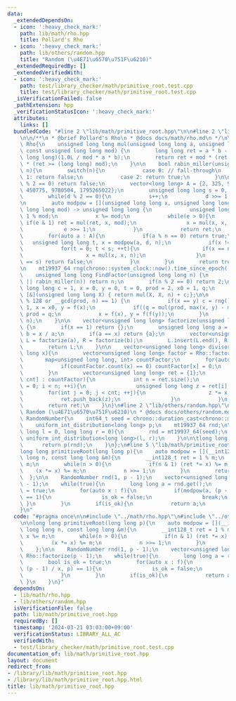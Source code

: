 ```yaml
---
data:
  _extendedDependsOn:
  - icon: ':heavy_check_mark:'
    path: lib/math/rho.hpp
    title: Pollard's Rho
  - icon: ':heavy_check_mark:'
    path: lib/others/random.hpp
    title: "Random (\u4E71\u6570\u751F\u6210)"
  _extendedRequiredBy: []
  _extendedVerifiedWith:
  - icon: ':heavy_check_mark:'
    path: test/library_checker/math/primitive_root.test.cpp
    title: test/library_checker/math/primitive_root.test.cpp
  _isVerificationFailed: false
  _pathExtension: hpp
  _verificationStatusIcon: ':heavy_check_mark:'
  attributes:
    links: []
  bundledCode: "#line 2 \"lib/math/primitive_root.hpp\"\n\n#line 2 \"lib/math/rho.hpp\"\
    \n\n/**\n * @brief Pollard's Rho\n * @docs docs/math/rho.md\n */\n\nnamespace\
    \ Rho{\n    unsigned long long mul(unsigned long long a, unsigned long long b,\
    \ const unsigned long long mod) {\n        long long ret = a * b - mod * (unsigned\
    \ long long)(1.0L / mod * a * b);\n        return ret + mod * (ret < 0) - mod\
    \ * (ret >= (long long) mod);\n    }\n\n    bool rabin_miller(unsigned long long\
    \ n){\n        switch(n){\n            case 0: // fall-through\n            case\
    \ 1: return false;\n            case 2: return true;\n        }\n\n        if(n\
    \ % 2 == 0) return false;\n        vector<long long> A = {2, 325, 9375, 28178,\
    \ 450775, 9780504, 1795265022};\n        unsigned long long s = 0, d = n - 1;\n\
    \        while(d % 2 == 0){\n            s++;\n            d >>= 1;\n        }\n\
    \n        auto modpow = [](unsigned long long x, unsigned long long e, const unsigned\
    \ long long mod) -> unsigned long long {\n            unsigned long long ret =\
    \ 1 % mod;\n            x %= mod;\n            while(e > 0){\n               \
    \ if(e & 1) ret = mul(ret, x, mod);\n                x = mul(x, x, mod);\n   \
    \             e >>= 1;\n            }\n            return ret;\n        };\n\n\
    \        for(auto a : A){\n            if(a % n == 0) return true;\n         \
    \   unsigned long long t, x = modpow(a, d, n);\n            if(x != 1){\n    \
    \            for(t = 0; t < s; ++t){\n                    if(x == n - 1) break;\n\
    \                    x = mul(x, x, n);\n                }\n                if(t\
    \ == s) return false;\n            }\n        }\n        return true;\n    }\n\
    \n    mt19937_64 rng(chrono::system_clock::now().time_since_epoch().count());\n\
    \    unsigned long long FindFactor(unsigned long long n) {\n        if(n == 1\
    \ || rabin_miller(n)) return n;\n        if(n % 2 == 0) return 2;\n        unsigned\
    \ long long c = 1, x = 0, y = 0, t = 0, prod = 2, x0 = 1, q;\n        auto f =\
    \ [&](unsigned long long X) { return mul(X, X, n) + c;};\n\n        while (t++\
    \ % 128 or __gcd(prod, n) == 1) {\n            if(x == y) c = rng() % (n-1) +\
    \ 1, x = x0, y = f(x);\n            if((q = mul(prod, max(x, y) - min(x, y), n)))\
    \ prod = q;\n            x = f(x), y = f(f(y));\n        }\n        return __gcd(prod,\
    \ n);\n    }\n\n    vector<unsigned long long> factorize(unsigned long long x)\
    \ {\n        if(x == 1) return {};\n        unsigned long long a = FindFactor(x),\
    \ b = x / a;\n        if(a == x) return {a};\n        vector<unsigned long long>\
    \ L = factorize(a), R = factorize(b);\n        L.insert(L.end(), R.begin(), R.end());\n\
    \        return L;\n    }\n\n    vector<unsigned long long> divisor(unsigned long\
    \ long x){\n        vector<unsigned long long> factor = Rho::factorize(x);\n \
    \       map<unsigned long long, int> countFactor;\n        for(auto x : factor){\n\
    \            if(countFactor.count(x) == 0) countFactor[x] = 0;\n            countFactor[x]++;\n\
    \        }\n        vector<unsigned long long> ret = {1};\n        for(auto [x,\
    \ cnt] : countFactor){\n            int n = ret.size();\n            for(int i\
    \ = 0; i < n; ++i){\n                unsigned long long z = ret[i];\n        \
    \        for(int j = 0; j < cnt; ++j){\n                    z *= x;\n        \
    \            ret.push_back(z);\n                }\n            }\n        }\n\
    \        return ret;\n    }\n}\n#line 2 \"lib/others/random.hpp\"\n\n/**\n * @brief\
    \ Random (\u4E71\u6570\u751F\u6210)\n * @docs docs/others/random.md\n */\n\nstruct\
    \ RandomNumber{\n    int64_t seed = chrono::duration_cast<chrono::milliseconds>(chrono::system_clock::now().time_since_epoch()).count();\n\
    \    uniform_int_distribution<long long> p;\n    mt19937_64 rnd;\n\n\tRandomNumber(long\
    \ long l = 0, long long r = 0){\n        rnd = mt19937_64(seed);\n        p =\
    \ uniform_int_distribution<long long>(l, r);\n    }\n\n\tlong long get(){\n  \
    \      return p(rnd);\n    }\n};\n#line 5 \"lib/math/primitive_root.hpp\"\n\n\
    long long primitiveRoot(long long p){\n    auto modpow = [](__int128_t x, long\
    \ long n, const long long &m){\n        __int128_t ret = 1 % m;\n        x %=\
    \ m;\n        while(n > 0){\n            if(n & 1) (ret *= x) %= m;\n        \
    \    (x *= x) %= m;\n            n >>= 1;\n        }\n        return ret;\n  \
    \  };\n\n    RandomNumber rnd(1, p - 1);\n    vector<unsigned long long> f = Rho::factorize(p\
    \ - 1);\n    while(true){\n        long long a = rnd.get();\n        bool is_ok\
    \ = true;\n        for(auto x : f){\n            if(modpow(a, (p - 1) / x, p)\
    \ == 1){\n                is_ok = false;\n                break;\n           \
    \ }\n        }\n        if(is_ok){\n            return a;\n        }\n    }\n\
    }\n"
  code: "#pragma once\n\n#include \"../math/rho.hpp\"\n#include \"../others/random.hpp\"\
    \n\nlong long primitiveRoot(long long p){\n    auto modpow = [](__int128_t x,\
    \ long long n, const long long &m){\n        __int128_t ret = 1 % m;\n       \
    \ x %= m;\n        while(n > 0){\n            if(n & 1) (ret *= x) %= m;\n   \
    \         (x *= x) %= m;\n            n >>= 1;\n        }\n        return ret;\n\
    \    };\n\n    RandomNumber rnd(1, p - 1);\n    vector<unsigned long long> f =\
    \ Rho::factorize(p - 1);\n    while(true){\n        long long a = rnd.get();\n\
    \        bool is_ok = true;\n        for(auto x : f){\n            if(modpow(a,\
    \ (p - 1) / x, p) == 1){\n                is_ok = false;\n                break;\n\
    \            }\n        }\n        if(is_ok){\n            return a;\n       \
    \ }\n    }\n}"
  dependsOn:
  - lib/math/rho.hpp
  - lib/others/random.hpp
  isVerificationFile: false
  path: lib/math/primitive_root.hpp
  requiredBy: []
  timestamp: '2024-03-21 03:03:00+09:00'
  verificationStatus: LIBRARY_ALL_AC
  verifiedWith:
  - test/library_checker/math/primitive_root.test.cpp
documentation_of: lib/math/primitive_root.hpp
layout: document
redirect_from:
- /library/lib/math/primitive_root.hpp
- /library/lib/math/primitive_root.hpp.html
title: lib/math/primitive_root.hpp
---
```

